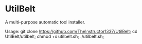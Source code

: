 # UtilBelt
A multi-purpose automatic tool installer.

Usage: git clone https://github.com/TheInstructor1337/UtilBelt;
       cd UtilBelt/utilbelt;
       chmod +x utilbelt.sh;
       ./utilbelt.sh;
